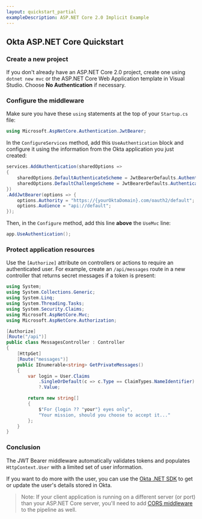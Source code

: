 ```yaml
---
layout: quickstart_partial
exampleDescription: ASP.NET Core 2.0 Implicit Example
---
```


## Okta ASP.NET Core Quickstart

### Create a new project

If you don't already have an ASP.NET Core 2.0 project, create one using `dotnet new mvc` or the ASP.NET Core Web Application template in Visual Studio. Choose **No Authentication** if necessary.

### Configure the middleware

Make sure you have these `using` statements at the top of your `Startup.cs` file:

```csharp
using Microsoft.AspNetCore.Authentication.JwtBearer;

```

In the `ConfigureServices` method, add this `UseAuthentication` block and configure it using the information from the Okta application you just created:

```csharp
services.AddAuthentication(sharedOptions =>
{
    sharedOptions.DefaultAuthenticateScheme = JwtBearerDefaults.AuthenticationScheme;
    sharedOptions.DefaultChallengeScheme = JwtBearerDefaults.AuthenticationScheme;
})
.AddJwtBearer(options => {
    options.Authority = "https://{yourOktaDomain}.com/oauth2/default";
    options.Audience = "api://default";
});
```

Then, in the `Configure` method, add this line **above** the `UseMvc` line:

```csharp
app.UseAuthentication();
```

### Protect application resources

Use the `[Authorize]` attribute on controllers or actions to require an authenticated user. For example, create an `/api/messages` route in a new controller that returns secret messages if a token is present:

```csharp
using System;
using System.Collections.Generic;
using System.Linq;
using System.Threading.Tasks;
using System.Security.Claims;
using Microsoft.AspNetCore.Mvc;
using Microsoft.AspNetCore.Authorization;

[Authorize]
[Route("/api")]
public class MessagesController : Controller
{
    [HttpGet]
    [Route("messages")]
    public IEnumerable<string> GetPrivateMessages()
    {
        var login = User.Claims
            .SingleOrDefault(c => c.Type == ClaimTypes.NameIdentifier)
            ?.Value;

        return new string[]
        {
            $"For {login ?? "your"} eyes only",
            "Your mission, should you choose to accept it..."
        };
    }
}
```

### Conclusion

The JWT Bearer middleware automatically validates tokens and populates `HttpContext.User` with a limited set of user information.

If you want to do more with the user, you can use the [Okta .NET SDK](https://github.com/okta/okta-sdk-dotnet) to get or update the user's details stored in Okta.

> Note: If your client application is running on a different server (or port) than your ASP.NET Core server, you'll need to add [CORS middleware](https://docs.microsoft.com/en-us/aspnet/core/security/cors) to the pipeline as well.
